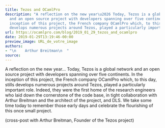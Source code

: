 ```yaml
---
title: Tezos and OCamlPro
description: "A reflection on the new year\u2026 Today, Tezos is a global network
  and an open source project with developers spanning over five continents. In the
  inception of this project, the French company OCamlPro which, to this day, stills
  develops numerous projects around Tezos, played a particularly important..."
url: https://ocamlpro.com/blog/2019_01_29_tezos_and_ocamlpro
date: 2019-01-29T13:19:46-00:00
preview_image: URL_de_votre_image
authors:
- "\n    Arthur Breitman\n  "
source:
---
```


<p>A reflection on the new year&hellip; Today, Tezos is a global network and an
open source project with developers spanning over five continents. In
the inception of this project, the French company OCamlPro which, to
this day, stills develops numerous projects around Tezos, played a
particularly important role. Indeed, they were the first home of the
research engineers who laid down the cornerstone of the code base, in
tight collaboration with Arthur Breitman and the architect of the
project, and DLS. We take some time today to remember those early days
and celebrate the flourishing of this once small project.</p>
<p>(cross-post with Arthur Breitman, Founder of the Tezos project)</p>

